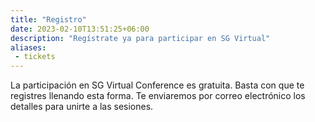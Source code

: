 ```yaml
---
title: "Registro"
date: 2023-02-10T13:51:25+06:00
description: "Regístrate ya para participar en SG Virtual"
aliases:
 - tickets
---
```


La participación en SG Virtual Conference es gratuita. Basta con que te registres llenando esta forma. Te enviaremos por correo electrónico los detalles para unirte a las sesiones.

<div data-tf-widget="XiNgLXSq" data-tf-opacity="100" data-tf-iframe-props="title=Registro a SG Virtual" data-tf-transitive-search-params data-tf-medium="snippet" style="width:100%;height:500px;"></div><script src="//embed.typeform.com/next/embed.js"></script>